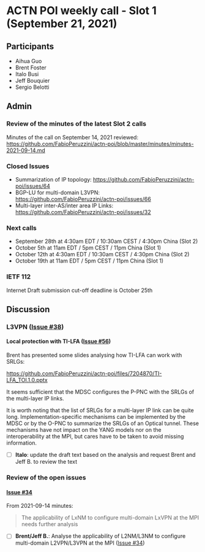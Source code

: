 # ACTN POI weekly call - Slot 1 (September 21, 2021)

## Participants
- Aihua Guo
- Brent Foster
- Italo Busi
- Jeff Bouquier
- Sergio Belotti

## Admin

### Review of the minutes of the latest Slot 2 calls

Minutes of the call on September 14, 2021 reviewed: https://github.com/FabioPeruzzini/actn-poi/blob/master/minutes/minutes-2021-09-14.md

### Closed Issues

- Summarization of IP topology: https://github.com/FabioPeruzzini/actn-poi/issues/64
- BGP-LU for multi-domain L3VPN: https://github.com/FabioPeruzzini/actn-poi/issues/66
- Multi-layer inter-AS/inter area IP Links: https://github.com/FabioPeruzzini/actn-poi/issues/32

### Next calls

- September 28th at 4:30am EDT / 10:30am CEST / 4:30pm China (Slot 2)
- October 5th at 11am EDT / 5pm CEST / 11pm China (Slot 1)
- October 12th at 4:30am EDT / 10:30am CEST / 4:30pm China (Slot 2)
- October 19th at 11am EDT / 5pm CEST / 11pm China (Slot 1)

### IETF 112

Internet Draft submission cut-off deadline is October 25th

## Discussion

### L3VPN ([Issue #38](https://github.com/FabioPeruzzini/actn-poi/issues/38))

#### Local protection with TI-LFA ([Issue #56](https://github.com/FabioPeruzzini/actn-poi/issues/56))

Brent has presented some slides analysing how TI-LFA can work with SRLGs:

https://github.com/FabioPeruzzini/actn-poi/files/7204870/TI-LFA_TOI.1.0.pptx

It seems sufficient that the MDSC configures the P-PNC with the SRLGs of the multi-layer IP links.

It is worth noting that the list of SRLGs for a multi-layer IP link can be quite long. Implementation-specific mechanisms can be implemented by the MDSC or by the O-PNC to summarize the SRLGs of an Optical tunnel. These mechanisms have not impact on the YANG models nor on the interoperability at the MPI, but cares have to be taken to avoid missing information.

- [ ] **Italo**: update the draft text based on the analysis and request Brent and Jeff B. to review the text

### Review of the open issues

#### [Issue #34](https://github.com/FabioPeruzzini/actn-poi/issues/34)

From 2021-09-14 minutes:

> The applicability of LxNM to configure multi-domain LxVPN at the MPI needs further analysis
> 

- [ ] **Brent/Jeff B.**: Analyse the applicability of L2NM/L3NM to configure multi-domain L2VPN/L3VPN at the MPI ([Issue #34](https://github.com/FabioPeruzzini/actn-poi/issues/34))
